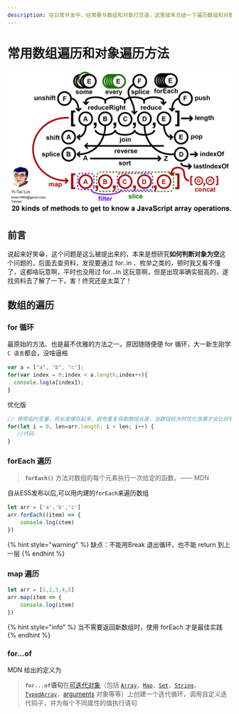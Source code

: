 ```yaml
---
description: 在日常开发中，经常要与数组和对象打交道，这里就来总结一下遍历数组和对象的一些方法
---
```


# 常用数组遍历和对象遍历方法

###  

![20 &#x79CD;&#x6570;&#x7EC4;&#x64CD;&#x4F5C;&#x65B9;&#x6CD5;](../.gitbook/assets/image%20%284%29.png)

## 前言

 说起来好笑😁，这个问题是这么被提出来的，本来是想研究**如何判断对象为空**这个问题的，后面去查资料，发现要通过 for..in 、枚举之类的，顿时我又看不懂了，这都啥玩意啊，平时也没用过 for...in 这玩意啊，但是出现率确实挺高的，遂找资料去了解了一下，害！终究还是太菜了！

##  数组的遍历

###  for 循环

 最原始的方法、也是最不优雅的方法之一。原因随随便便 for 循环，大一新生刚学 `C 语言`都会，没啥逼格

```javascript
var a = ["a", "b", "c"];
for(var index = 0;index < a.length;index++){
  console.log(a[index]);
}
```

优化版

```javascript
// 使用临时变量，将长度缓存起来，避免重复获取数组长度，当数组较大时优化效果才会比较明显。
for(let i = 0, len=arr.length; i < len; i++) {
   //代码
}

```

###  forEach 遍历

> **`forEach()`** 方法对数组的每个元素执行一次给定的函数。—— MDN

 自从ES5发布以后,可以用内建的`forEach`来遍历数组

```javascript
let arr = ['a','b','c']
arr.forEach((item) => {
    console.log(item)
})
```

{% hint style="warning" %}
缺点：不能用Break 退出循环，也不能 return 到上一层
{% endhint %}

###  map 遍历

```javascript
let arr = [1,2,3,4,5]
arr.map(item => {
    console.log(item)
})
```

{% hint style="info" %}
当不需要返回新数组时，使用 forEach 才是最佳实践
{% endhint %}

### for...of

MDN 给出的定义为

> **`for...of`语句**在[可迭代对象](https://developer.mozilla.org/zh-CN/docs/Web/JavaScript/Guide/iterable)（包括 [`Array`](https://developer.mozilla.org/zh-CN/docs/Web/JavaScript/Reference/Array)，[`Map`](https://developer.mozilla.org/zh-CN/docs/Web/JavaScript/Reference/Map)，[`Set`](https://developer.mozilla.org/zh-CN/docs/Web/JavaScript/Reference/Global_Objects/Set)，[`String`](https://developer.mozilla.org/zh-CN/docs/Web/JavaScript/Reference/String)，[`TypedArray`](https://developer.mozilla.org/zh-CN/docs/Web/JavaScript/Reference/Global_Objects/TypedArray)，[arguments](https://developer.mozilla.org/en-US/docs/Web/JavaScript/Reference/Functions_and_function_scope/arguments) 对象等等）上创建一个迭代循环，调用自定义迭代钩子，并为每个不同属性的值执行语句

